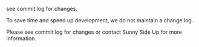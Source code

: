 see commit log for changes.

To save time and speed up development, we do not maintain a change log.

Please see commit log for changes or contact Sunny Side Up for more information.
